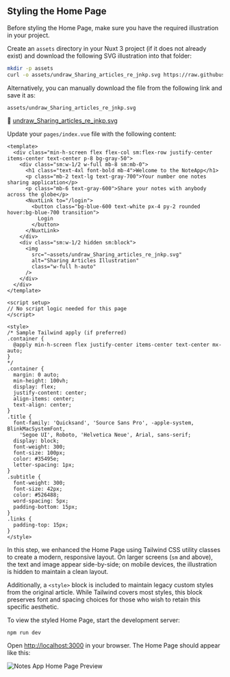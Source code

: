
## Styling the Home Page

Before styling the Home Page, make sure you have the required illustration in your project.

Create an `assets` directory in your Nuxt 3 project (if it does not already exist) and download the following SVG illustration into that folder:

```bash
mkdir -p assets
curl -o assets/undraw_Sharing_articles_re_jnkp.svg https://raw.githubusercontent.com/oviecodes/nuxt-strapi-notesapp/refs/heads/master/assets/undraw_Sharing_articles_re_jnkp.svg
```

Alternatively, you can manually download the file from the following link and save it as:

```
assets/undraw_Sharing_articles_re_jnkp.svg
```

🔗 [undraw_Sharing_articles_re_jnkp.svg](https://raw.githubusercontent.com/oviecodes/nuxt-strapi-notesapp/refs/heads/master/assets/undraw_Sharing_articles_re_jnkp.svg)

Update your `pages/index.vue` file with the following content:

```vue
<template>
  <div class="min-h-screen flex flex-col sm:flex-row justify-center items-center text-center p-8 bg-gray-50">
    <div class="sm:w-1/2 w-full mb-8 sm:mb-0">
      <h1 class="text-4xl font-bold mb-4">Welcome to the NoteApp</h1>
      <p class="mb-2 text-lg text-gray-700">Your number one notes sharing application</p>
      <p class="mb-6 text-gray-600">Share your notes with anybody across the globe</p>
      <NuxtLink to="/login">
        <button class="bg-blue-600 text-white px-4 py-2 rounded hover:bg-blue-700 transition">
          Login
        </button>
      </NuxtLink>
    </div>
    <div class="sm:w-1/2 hidden sm:block">
      <img
        src="~assets/undraw_Sharing_articles_re_jnkp.svg"
        alt="Sharing Articles Illustration"
        class="w-full h-auto"
      />
    </div>
  </div>
</template>

<script setup>
// No script logic needed for this page
</script>

<style>
/* Sample Tailwind apply (if preferred)
.container {
  @apply min-h-screen flex justify-center items-center text-center mx-auto;
}
*/
.container {
  margin: 0 auto;
  min-height: 100vh;
  display: flex;
  justify-content: center;
  align-items: center;
  text-align: center;
}
.title {
  font-family: 'Quicksand', 'Source Sans Pro', -apple-system, BlinkMacSystemFont,
    'Segoe UI', Roboto, 'Helvetica Neue', Arial, sans-serif;
  display: block;
  font-weight: 300;
  font-size: 100px;
  color: #35495e;
  letter-spacing: 1px;
}
.subtitle {
  font-weight: 300;
  font-size: 42px;
  color: #526488;
  word-spacing: 5px;
  padding-bottom: 15px;
}
.links {
  padding-top: 15px;
}
</style>
```

In this step, we enhanced the Home Page using Tailwind CSS utility classes to create a modern, responsive layout. On larger screens (`sm` and above), the text and image appear side-by-side; on mobile devices, the illustration is hidden to maintain a clean layout.

Additionally, a `<style>` block is included to maintain legacy custom styles from the original article. While Tailwind covers most styles, this block preserves font and spacing choices for those who wish to retain this specific aesthetic.

To view the styled Home Page, start the development server:

```bash
npm run dev
```

Open [http://localhost:3000](http://localhost:3000) in your browser. The Home Page should appear like this:

![Notes App Home Page Preview](https://res.cloudinary.com/craigsims808/image/upload/v1750673565/strapi/sasn/r-nuxt-home-page_xgroea.png)
